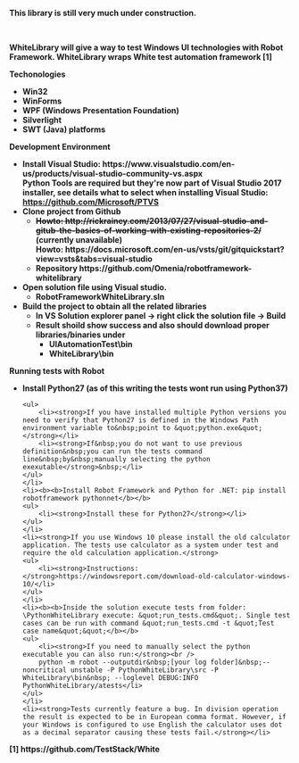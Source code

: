 <html>
<head>
	<title></title>
</head>
<body>
<p><b>This library is still very much under construction.</b></p>

<p>&nbsp;</p>

<p><b><b>WhiteLibrary will give a way to test Windows UI technologies with Robot Framework. WhiteLibrary wraps White test automation framework [1] </b></b></p>

<p><b><b><b>Techonologies</b></b></b></p>

<ul>
	<li><b><b>Win32</b></b></li>
	<li><b><b>WinForms</b></b></li>
	<li><b><b>WPF (Windows Presentation Foundation)</b></b></li>
	<li><b><b>Silverlight</b></b></li>
	<li><b><b>SWT (Java) platforms</b></b></li>
</ul>

<p><b><b><b>Development Environment</b></b></b></p>

<ul>
	<li><b><b>Install Visual Studio: https://www.visualstudio.com/en-us/products/visual-studio-community-vs.aspx<br />
	Python Tools are required but they&#39;re now part of Visual Studio 2017 installer, see details what to select when installing Visual Studio: <a href="https://github.com/Microsoft/PTVS">https://github.com/Microsoft/PTVS</a></b></b></li>
	<li><b><b>Clone project from Github</b></b>
	<ul>
		<li><b><b><del>Howto: http://rickrainey.com/2013/07/27/visual-studio-and-gitub-the-basics-of-working-with-existing-repositories-2/</del> (currently unavailable)<br />
		Howto: https://docs.microsoft.com/en-us/vsts/git/gitquickstart?view=vsts&amp;tabs=visual-studio </b></b></li>
		<li><b><b>Repository https://github.com/Omenia/robotframework-whitelibrary</b></b></li>
	</ul>
	</li>
	<li><strong>Open solution file using Visual studio.</strong>
	<ul>
		<li><strong>RobotFrameworkWhiteLibrary.sln</strong></li>
	</ul>
	</li>
	<li><strong>Build the project to obtain all the related libraries</strong>
	<ul>
		<li><strong>In VS Solution explorer panel -&gt; right click the solution file -&gt; Build</strong></li>
		<li><strong>Result shoild show success and also should download proper libraries/binaries under </strong>
		<ul>
			<li><strong>UIAutomationTest\bin</strong></li>
			<li><strong>WhiteLibrary\bin</strong></li>
		</ul>
		</li>
	</ul>
	</li>
</ul>

<p><b><b><b>Running tests with Robot</b></b></b></p>

<ul>
	<li><b><b>Install Python27 (as of this writing the tests wont run using Python37)</b></b>

	<ul>
		<li><strong>If you have installed multiple Python versions you need to verify that Python27 is defined in the Windows Path environment variable to&nbsp;point to &quot;python.exe&quot;</strong></li>
		<li><strong>If&nbsp;you do not want to use previous definition&nbsp;you can run the tests command line&nbsp;by&nbsp;manually selecting the python exexutable</strong>&nbsp;</li>
	</ul>
	</li>
	<li><b><b>Install Robot Framework and Python for .NET: pip install robotframework pythonnet</b></b>
	<ul>
		<li><strong>Install these for Python27</strong></li>
	</ul>
	</li>
	<li><strong>If you use Windows 10 please install the old calculator application. The tests use calculator as a system under test and require the old calculation application.</strong>
	<ul>
		<li><strong>Instructions: </strong>https://windowsreport.com/download-old-calculator-windows-10/</li>
	</ul>
	</li>
	<li><b><b>Inside the solution execute tests from folder: \PythonWhiteLibrary execute: &quot;run_tests.cmd&quot;. Single test cases can be run with command &quot;run_tests.cmd -t &quot;Test case name&quot;&quot;</b></b>
	<ul>
		<li><strong>If you need to manually select the python executable you can also run:</strong><br />
		python -m robot --outputdir&nbsp;[your log folder]&nbsp;--noncritical unstable -P PythonWhiteLibrary\src -P WhiteLibrary\bin&nbsp; --loglevel DEBUG:INFO PythonWhiteLibrary/atests</li>
	</ul>
	</li>
	<li><strong>Tests currently feature a bug. In division operation the result is expected to be in European comma format. However, if your Windows is configured to use English the calculator uses dot as a decimal separator causing these tests fail.</strong></li>
</ul>

<p><b><b>[1] https://github.com/TestStack/White </b></b></p>
</body>
</html>
